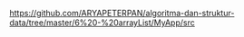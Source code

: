 https://github.com/ARYAPETERPAN/algoritma-dan-struktur-data/tree/master/6%20-%20arrayList/MyApp/src

